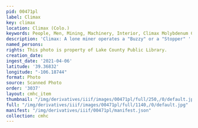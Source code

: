 ```yaml
---
pid: 00471pl
label: Climax
key: climax
location: Climax (Colo.)
keywords: People, Men, Mining, Machinery, Interior, Climax Molybdenum Company
description: 'Climax: A lone miner operates a "Buzzy" or a "Stopper" '
named_persons: 
rights: This photo is property of Lake County Public Library.
creation_date: 
ingest_date: '2021-04-06'
latitude: '39.36832'
longitude: "-106.18744"
format: Photo
source: Scanned Photo
order: '3037'
layout: cmhc_item
thumbnail: "/img/derivatives/iiif/images/00471pl/full/250,/0/default.jpg"
full: "/img/derivatives/iiif/images/00471pl/full/1140,/0/default.jpg"
manifest: "/img/derivatives/iiif/00471pl/manifest.json"
collection: cmhc
---
```

